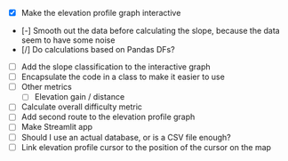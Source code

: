 - [x] Make the elevation profile graph interactive
- [-] Smooth out the data before calculating the slope, because the data seem to have some noise
- [/] Do calculations based on Pandas DFs?
- [ ] Add the slope classification to the interactive graph
- [ ] Encapsulate the code in a class to make it easier to use
- [ ] Other metrics
    - [ ] Elevation gain / distance
- [ ] Calculate overall difficulty metric
- [ ] Add second route to the elevation profile graph
- [ ] Make Streamlit app
- [ ] Should I use an actual database, or is a CSV file enough?
- [ ] Link elevation profile cursor to the position of the cursor on the map